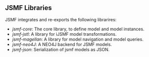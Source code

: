## JSMF Libraries

JSMF integrates and re-exports the following librarires:

- *jsmf-core*: The core library, to define model and model instances.
- *jsmf-jstl*: A library for iJSMF model transformations.
- *jsmf-magellan*: A library for model navigation and model queries.
- *jsmf-neo4J*: A NEO4J backend for JSMF models.
- *jsmf-json*: Serialization of jsmf models as JSON.
